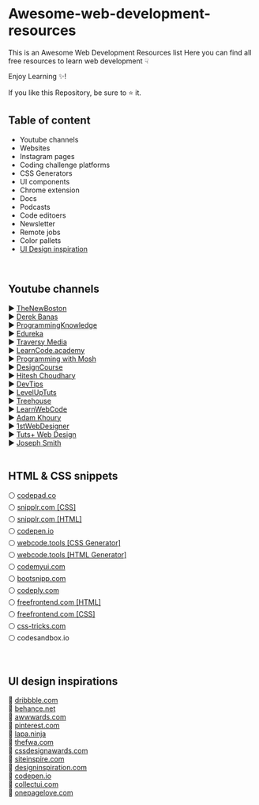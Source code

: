 # Awesome-web-development-resources
This is an Awesome Web Development Resources list Here you can find all free resources to learn web development &#9759;

Enjoy Learning :sparkles:!

If you like this Repository, be sure to :star: it.
<br>
## Table of content ##
* Youtube channels
* Websites
* Instagram pages
* Coding challenge platforms
* CSS Generators
* UI components
* Chrome extension
* Docs
* Podcasts
* Code editoers
* Newsletter
* Remote jobs
* Color pallets
* [UI Design inspiration](#ui-design-inspirations)
<br>

## Youtube channels ##

▶ [TheNewBoston](https://www.youtube.com/user/thenewboston/videos)<br>
▶ [Derek Banas](https://www.youtube.com/user/derekbanas)<br>
▶ [ProgrammingKnowledge](https://www.youtube.com/channel/UCs6nmQViDpUw0nuIx9c_WvA)<br>
▶ [Edureka](https://www.youtube.com/user/edurekaIN)<br>
▶ [Traversy Media](https://www.youtube.com/user/TechGuyWeb)<br>
▶ [LearnCode.academy](https://www.youtube.com/user/learncodeacademy/videos)<br>
▶ [Programming with Mosh](https://www.youtube.com/user/programmingwithmosh)<br>
▶ [DesignCourse](https://www.youtube.com/channel/UCVyRiMvfUNMA1UPlDPzG5Ow)<br>
▶ [Hitesh Choudhary](https://www.youtube.com/user/hiteshitube)<br>
▶ [DevTips](https://www.youtube.com/user/DevTipsForDesigners/videos)<br>
▶ [LevelUpTuts](https://www.youtube.com/user/LevelUpTuts)<br>
▶ [Treehouse](https://www.youtube.com/user/gotreehouse)<br>
▶ [LearnWebCode](https://www.youtube.com/user/LearnWebCode)<br>
▶ [Adam Khoury](https://www.youtube.com/user/flashbuilding)<br>
▶ [1stWebDesigner](https://www.youtube.com/user/1stwebdesigner/videos)<br>
▶ [Tuts+ Web Design](https://www.youtube.com/user/webdesigntutsplus/videos)<br>
▶ [Joseph Smith](https://www.youtube.com/user/TheHelpingDevelop)<br>
<br>

## HTML & CSS snippets ##

⚪ [codepad.co](https://codepad.co/snippets?sortBy=popular&filterTime=all&languages%5B%5D=180&languages%5B%5D=188&languages%5B%5D=223)<br>
⚪ [snipplr.com [CSS]](https://snipplr.com/popular?language=css)<br>
⚪ [snipplr.com [HTML]](https://snipplr.com/popular?language=html)<br>
⚪ [codepen.io](https://codepen.io/search/pens?q=html)<br>
⚪ [webcode.tools [CSS Generator]](https://webcode.tools/generators/css)<br>
⚪ [webcode.tools [HTML Generator]](https://webcode.tools/generators/html)<br>
⚪ [codemyui.com](https://codemyui.com/)<br>
⚪ [bootsnipp.com](https://bootsnipp.com/)<br> 
⚪ [codeply.com](https://www.codeply.com/)<br>
⚪ [freefrontend.com [HTML]](https://freefrontend.com/html-code-examples/)<br>
⚪ [freefrontend.com [CSS]](https://freefrontend.com/css-code-examples/)<br>
⚪ [css-tricks.com](https://css-tricks.com/)<br>
⚪ codesandbox.io<br>

<br> 

## UI design inspirations ##

🎨 <a href="https://dribbble.com/">dribbble.com</a><br>
🎨 <a href="https://www.behance.net/">behance.net</a><br>
🎨 <a href="https://www.awwwards.com/">awwwards.com</a><br>
🎨 <a href="https://in.pinterest.com/">pinterest.com</a><br>
🎨 <a href="https://www.lapa.ninja/">lapa.ninja</a><br>
🎨 <a href="https://thefwa.com/">thefwa.com</a><br>
🎨 <a href="https://cssdesignawards.cpm/">cssdesignawards.com</a><br>
🎨 <a href="https://siteinspire.com/">siteinspire.com</a><br>
🎨 <a href="https://www.designspiration.com/">designinspiration.com</a><br>
🎨 <a href="https://codepen.io/">codepen.io</a><br>
🎨 <a href="https://collectui.com/">collectui.com</a><br>
🎨 <a href="https://onepagelove.com/">onepagelove.com</a><br>
